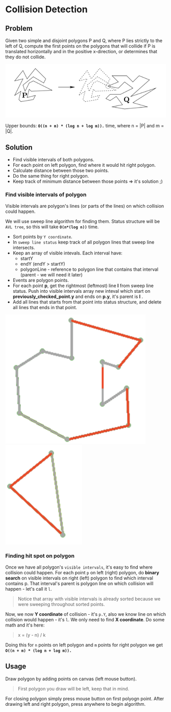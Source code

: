 # Collision Detection

## Problem
Given two simple and disjoint polygons P and Q, where P lies strictly to the left of Q, compute the first points on the polygons that will collide if P is translated horizontally and in the positive x-direction, 
or determines that they do not collide.

![Collision](img/Collision-detection.png)

Upper bounds: **`O((n + m) * (log n + log m)).`** time, where n = |P| and m = |Q|.

## Solution
  * Find visible intervals of both polygons.
  * For each point on left polygon, find where it would hit right polygon.
  * Calculate distance between those two points.
  * Do the same thing for right polygon.
  * Keep track of minimum distance between those points => it's solution ;)
  
### Find visible intervals of polygon
Visible intervals are polygon's lines (or parts of the lines) on which collision could happen.

We will use sweep line algorithm for finding them. Status structure will be `AVL tree`, so this will take **`O(n*(log n))`** time.
 - Sort points by `Y coordinate`.
 - In `sweep line status` keep track of all polygon lines that sweep line intersects.
 - Keep an array of visible intevals. Each interval have:
   * startY 
   * endY (endY > startY)
   * polygonLine - reference to polygon line that contains that interval (parent - we will need it later)
 - Events are polygon points.  
 - For each point **p**, get the rightmost (leftmost) line **l** from sweep line status. Push into visible intervals array new inteval which start on **previously_checked_point.y** and ends on **p.y**, it's parent is **l** .
 - Add all lines that starts from that point into status structure, and delete all lines that ends in that point.
 
![visible](img/visible-right.png)
![visible](img/visible-left.png)
 
 ### Finding hit spot on polygon
Once we have all polygon's `visible intervals`, it's easy to find where collision could happen. 
For each point `p` on left (right) polygon, do **binary search** on visible intervals on right (left) polygon to find which interval contains p. That interval's parent is polygon line on which collision will happen - let's call it  `l`.
 > Notice that array with visible intervals is already sorted because we were sweeping throughout sorted points. 

Now, we now **Y coordinate** of collision - it's `p.Y`, also we know line on which collision would happen - it's `l`. We only need to find **X coordinate**. Do some math and it's here: 

> x = (y - n) / k

Doing this for `n` points on left polygon and `m` points for right polygon we get **`O((n + m) * (log n + log m)).`**
 
## Usage

Draw polygon by adding points on canvas (left mouse button).

> First polygon you draw will be left, keep that in mind.

For closing polygon simply press mouse button on first polyogn point.
After drawing left and right polygon, press anywhere to begin algorithm.

